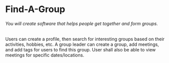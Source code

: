 # Find-A-Group
<h6>You will create software that helps people get together and form groups. </h6>
<p>Users  can  create  a  profile,  then search  for  interesting  groups based  on  their activities,  hobbies,  etc.  A group leader can create a group, add meetings, and add tags for users to find this group. User shall also be able to view meetings for specific dates/locations.</p>
